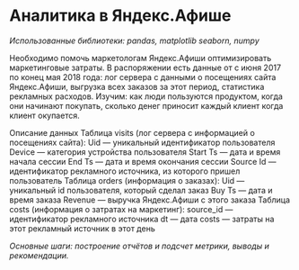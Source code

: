 
# Аналитика в Яндекс.Афише
*Использованные библиотеки: pandas, matplotlib seaborn, numpy*

Необходимо помочь маркетологам Яндекс.Афиши оптимизировать маркетинговые затраты. 
В распоряжении есть данные от с июня 2017 по конец мая 2018 года:
лог сервера с данными о посещениях сайта Яндекс.Афиши,
выгрузка всех заказов за этот период,
статистика рекламных расходов.
Изучим:
как люди пользуются продуктом,
когда они начинают покупать,
сколько денег приносит каждый клиент
когда клиент окупается.


Описание данных
Таблица visits (лог сервера с информацией о посещениях сайта):
Uid — уникальный идентификатор пользователя
Device — категория устройства пользователя
Start Ts — дата и время начала сессии
End Ts — дата и время окончания сессии
Source Id — идентификатор рекламного источника, из которого пришел пользователь
Таблица orders (информация о заказах):
Uid — уникальный id пользователя, который сделал заказ
Buy Ts — дата и время заказа
Revenue — выручка Яндекс.Афиши с этого заказа
Таблица costs (информация о затратах на маркетинг):
source_id — идентификатор рекламного источника
dt — дата
costs — затраты на этот рекламный источник в этот день

*Основные шаги: построение отчётов и подсчет метрики, выводы и рекомендации.*

